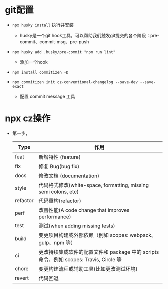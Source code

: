 # git配置

- `npx husky install` 执行并安装
  - husky是一个git hook工具，可以帮助我们触发git提交的各个阶段：pre-commit、commit-msg、pre-push

- `npx husky add .husky/pre-commit "npm run lint"`
  - 添加一个hook
- `npm install commitizen -D`
- `npx commitizen init cz-conventional-changelog --save-dev --save-exact`
  - 配置 commit message 工具

# npx cz操作

- 第一步，

  | Type     | 作用                                                         |
  | -------- | ------------------------------------------------------------ |
  | feat     | 新增特性 (feature)                                           |
  | fix      | 修复 Bug(bug fix)                                            |
  | docs     | 修改文档 (documentation)                                     |
  | style    | 代码格式修改(white-space, formatting, missing semi colons, etc) |
  | refactor | 代码重构(refactor)                                           |
  | perf     | 改善性能(A code change that improves performance)            |
  | test     | 测试(when adding missing tests)                              |
  | build    | 变更项目构建或外部依赖（例如 scopes: webpack、gulp、npm 等） |
  | ci       | 更改持续集成软件的配置文件和 package 中的 scripts 命令，例如 scopes: Travis, Circle 等 |
  | chore    | 变更构建流程或辅助工具(比如更改测试环境)                     |
  | revert   | 代码回退                                                     |

